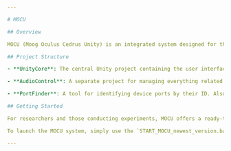 ```yaml
---

# MOCU

## Overview

MOCU (Moog Oculus Cedrus Unity) is an integrated system designed for the efficient integration and management of various devices such as robotic systems (e.g., Moog) and virtual reality headsets. At its core is a Unity-based project that encompasses the primary user interface and control logic, ensuring convenience and flexibility for laboratory experiments. To extend its functionality, MOCU utilizes add-ons in the form of daemons - standalone executable files intended for Windows 64-bit systems, which cover specialized processes.

## Project Structure

- **UnityCore**: The central Unity project containing the user interface and main control logic. It is the key component for managing experiments.

- **AudioControl**: A separate project for managing everything related to audio. Compiled separately and operates as a daemon.

- **PortFinder**: A tool for identifying device ports by their ID. Also compiled separately and functions as a daemon, facilitating the connection and setup of devices.

## Getting Started

For researchers and those conducting experiments, MOCU offers a ready-to-use application, fully compiled and available for download and immediate use. This ensures the system can be quickly deployed for research purposes, even without Unity installed on your computer.

To launch the MOCU system, simply use the `START_MOCU_newest_version.bat` script. This script automatically configures and starts all necessary components of the system, providing a hassle-free beginning to your experiment.

---
```

